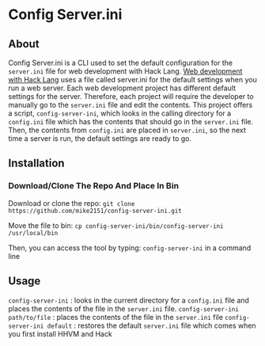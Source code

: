 # Config Server.ini

## About

Config Server.ini is a CLI used to set the default configuration for the `server.ini` file for web development with Hack Lang. [Web development with Hack Lang](https://docs.hhvm.com/hhvm/basic-usage/server) uses a file called server.ini for the default settings when you run a web server. Each web development project has different default settings for the server. Therefore, each project will require the developer to manually go to the `server.ini` file and edit the contents. This project
offers a script, `config-server-ini`, which looks in the calling directory for a `config.ini` file which has the contents that should go in the `server.ini` file. Then, the contents from `config.ini` are placed in `server.ini`, so the next time a server is run, the default settings are ready to go. 

## Installation

### Download/Clone The Repo And Place In Bin

Download or clone the repo:
`git clone https://github.com/mike2151/config-server-ini.git`

Move the file to bin:
`cp config-server-ini/bin/config-server-ini /usr/local/bin`

Then, you can access the tool by typing: `config-server-ini` in a command line

## Usage

`config-server-ini` : looks in the current directory for a `config.ini` file and places the contents of the file in the `server.ini` file.
`config-server-ini path/to/file` : places the contents of the file in the `server.ini` file
`config-server-ini default` : restores the default `server.ini` file which comes when you first install HHVM and Hack

